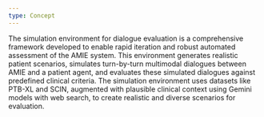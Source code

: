```yaml
---
type: Concept
---
```


The simulation environment for dialogue evaluation is a comprehensive framework developed to enable rapid iteration and robust automated assessment of the AMIE system. This environment generates realistic patient scenarios, simulates turn-by-turn multimodal dialogues between AMIE and a patient agent, and evaluates these simulated dialogues against predefined clinical criteria. The simulation environment uses datasets like PTB-XL and SCIN, augmented with plausible clinical context using Gemini models with web search, to create realistic and diverse scenarios for evaluation.